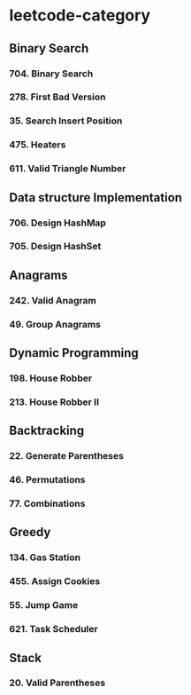 # leetcode-category

## Binary Search

### 704. Binary Search
### 278. First Bad Version
### 35. Search Insert Position
### 475. Heaters
### 611. Valid Triangle Number


## Data structure Implementation

### 706. Design HashMap
### 705. Design HashSet


## Anagrams
### 242. Valid Anagram
### 49. Group Anagrams

## Dynamic Programming
### 198. House Robber
### 213. House Robber II


## Backtracking
### 22. Generate Parentheses
### 46. Permutations
### 77. Combinations

## Greedy
### 134. Gas Station
### 455. Assign Cookies
### 55. Jump Game
### 621. Task Scheduler


## Stack
### 20. Valid Parentheses
